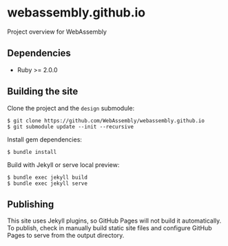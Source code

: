 # webassembly.github.io

Project overview for WebAssembly

## Dependencies

- Ruby >= 2.0.0

## Building the site

Clone the project and the `design` submodule:

```
$ git clone https://github.com/WebAssembly/webassembly.github.io
$ git submodule update --init --recursive
```

Install gem dependencies:

```
$ bundle install
```

Build with Jekyll or serve local preview:

```
$ bundle exec jekyll build
$ bundle exec jekyll serve
```

## Publishing

This site uses Jekyll plugins, so GitHub Pages will not build it automatically. To publish, check in manually build static site files and configure GitHub Pages to serve from the output directory. 